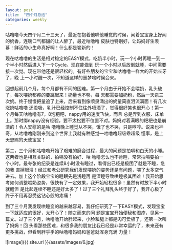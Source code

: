 ```yaml
---
layout: post
title:  "四个月总结"
categories: weekly
---
```


咕噜噜今天四个月二十三天了，最近在抱着他哄他睡觉的时候，闻着宝宝身上好闻的奶香，连喘口气都甜的让人醉了，最近咕噜噜
皮肤也特别好，让妈妈好生羡慕！鲜活的小生命真好啊！什么都是崭新的！

现在咕噜噜的生活是相对稳定的EASY模式，吃奶半小时，玩一个小时再睡一到一个半小时然后进入下一个Cycle。现在能做到
玩一个小时以后放倒就睡，中间需要接一次觉。现在带他还是很轻松的。有好些朋友的宝宝和咕噜噜一样大的开始长牙了，晚
上一小时醒一次，不知道这样的噩梦啥时候会来。


回想起前几个月，每个月都有不同的困难。第一个月由于开始不会喂奶，乳头破了，每次喂奶都疼的要跳起来！奶量也不够，每
天都需要加奶粉，然后一天泵三次奶。终于慢慢把量追了上来，后来看到像喷泉涌出的奶量简直泪流满面！有几次涨奶咕噜噜
还没吸，乳汁已经控制不住往外喷洒了，觉得很好笑也很开心！第一个月每天咕噜噜有7，8泡粑粑，nappy用的速度飞快，而且
总是弄到衣服、床单上。那时绑nappy没有经验，要不太松要不位置不对。妈妈对着满眼的粑粑也是崩溃的！令人安慰的是咕
噜噜晚上睡觉从不哭，饿了也不哭，只是哼哼。说来也神奇，从咕噜噜刚刚来到这个世界上我就有种感觉—咕噜噜超级乖超级
懂事，是上天恩赐的天使宝宝！


第二，三个月和咕噜噜开始了艰难的磨合过程，最大的问题是拍嗝和白天的小睡。这两者也是相互关联的，拍嗝没有拍好、咕
噜噜怎么也不肯睡，常常拍嗝要拍一个小时。最夸张的纪录是连续8小时没有睡过，看得出已经是极困了就是不睡，急的我
直掉眼泪！经过和老公研究我们发现喂奶的姿势还是有问题，喂了太多空气进去。加上这个阶段宝宝的睡眠先是浅睡再
是深睡导致哄睡极其困难！我开始思考如何调整喂奶姿势，很快有了一定效果，我开始轻松很多！虽然有时放下半小时就醒但
是比起连续不睡还是好太多了！过了三个礼拜乳头终于好了，我开心极了终于不用再忍受这钻心般的疼痛！


到了三个月我发现哄睡变的越来越容易，我仔细研究了一下EASY模式，发现宝宝一下就适应的很好，太开心了！随之而来的问
题是宝宝开始便秘和湿疹，见另一篇文。过了三个月，咕噜噜开始胖起来，小脸和腿上都是肉可爱极了，还第一次叫了妈妈！回
头看那些困难，和很多我的朋友比我已经是非常幸运的了，未来还有更多挑战，但看到胖乎乎的咕噜噜妈妈和爸爸就浑身充满
力量！

![image]({{ site.url }}/assets/images/6.jpg)

